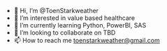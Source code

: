 - 👋 Hi, I’m @ToenStarkweather
- 👀 I’m interested in value based healthcare
- 🌱 I’m currently learning Python, PowerBI, SAS
- 💞️ I’m looking to collaborate on TBD
- 📫 How to reach me toenstarkweather@gmail.com

<!---
ToenStarkweather/ToenStarkweather is a ✨ special ✨ repository because its `README.md` (this file) appears on your GitHub profile.
You can click the Preview link to take a look at your changes.
--->
